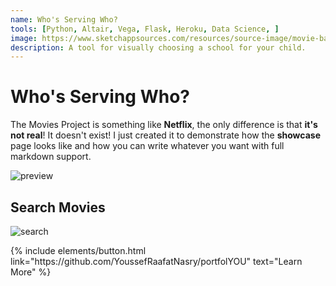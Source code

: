 ```yaml
---
name: Who's Serving Who?
tools: [Python, Altair, Vega, Flask, Heroku, Data Science, ]
image: https://www.sketchappsources.com/resources/source-image/movie-badges-jurajjurik.png
description: A tool for visually choosing a school for your child.
---
```


# Who's Serving Who?

The Movies Project is something like **Netflix**, the only difference is that **it's not real**! It doesn't exist! I just created it to demonstrate how the **showcase** page looks like and how you can write whatever you want with full markdown support.

![preview](https://www.sketchappsources.com/resources/source-image/we-were-soldiers-landing-page-dbruggisser.jpg)

## Search Movies

![search](https://www.sketchappsources.com/resources/source-image/microsoft-windows-10-virtual-keyboard-diogo-sousa.png)

<p class="text-center">
{% include elements/button.html link="https://github.com/YoussefRaafatNasry/portfolYOU" text="Learn More" %}
</p>